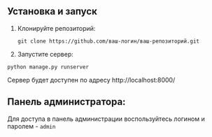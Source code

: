 ## Установка и запуск

1. Клонируйте репозиторий: 
   ```
   git clone https://github.com/ваш-логин/ваш-репозиторий.git
   ```
2. Запустите сервер:
  ```
  python manage.py runserver
  ```

Сервер будет доступен по адресу http://localhost:8000/

## Панель администратора:
  Для доступа в панель администрации воспользуйтесь логином и паролем - ```admin```
